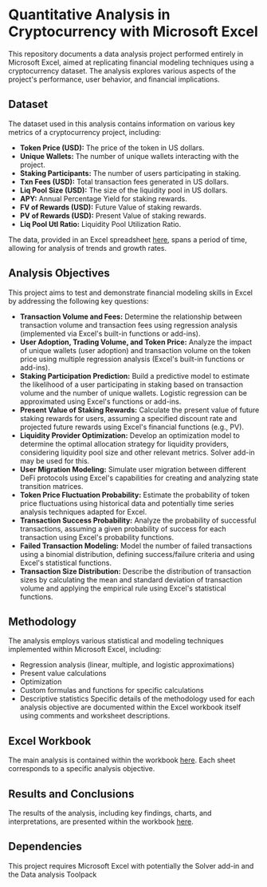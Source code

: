 # Quantitative Analysis in Cryptocurrency with Microsoft Excel

This repository documents a data analysis project performed entirely in Microsoft Excel, aimed at replicating financial modeling techniques using a cryptocurrency dataset. The analysis explores various aspects of the project's performance, user behavior, and financial implications.

## Dataset

The dataset used in this analysis contains information on various key metrics of a cryptocurrency project, including:

* **Token Price (USD):** The price of the token in US dollars.
* **Unique Wallets:** The number of unique wallets interacting with the project.
* **Staking Participants:** The number of users participating in staking.
* **Txn Fees (USD):** Total transaction fees generated in US dollars.
* **Liq Pool Size (USD):** The size of the liquidity pool in US dollars.
* **APY:** Annual Percentage Yield for staking rewards.
* **FV of Rewards (USD):** Future Value of staking rewards.
* **PV of Rewards (USD):** Present Value of staking rewards.
* **Liq Pool Utl Ratio:** Liquidity Pool Utilization Ratio.
  
The data, provided in an Excel spreadsheet [here](https://github.com/JoeAkpan28/Financial-modelling-1/blob/main/Fin.%20model%201.xlsx), spans a period of time, allowing for analysis of trends and growth rates.


## Analysis Objectives

This project aims to test and demonstrate financial modeling skills in Excel by addressing the following key questions:

* **Transaction Volume and Fees:** Determine the relationship between transaction volume and transaction fees using regression analysis (implemented via Excel's built-in functions or add-ins).
*	**User Adoption, Trading Volume, and Token Price:** Analyze the impact of unique wallets (user adoption) and transaction volume on the token price using multiple regression analysis (Excel's built-in functions or add-ins).
* **Staking Participation Prediction:** Build a predictive model to estimate the likelihood of a user participating in staking based on transaction volume and the number of unique wallets. Logistic regression can be approximated using Excel's functions or add-ins.
* **Present Value of Staking Rewards:** Calculate the present value of future staking rewards for users, assuming a specified discount rate and projected future rewards using Excel's financial functions (e.g., PV).
* **Liquidity Provider Optimization:** Develop an optimization model to determine the optimal allocation strategy for liquidity providers, considering liquidity pool size and other relevant metrics. Solver add-in may be used for this.
* **User Migration Modeling:** Simulate user migration between different DeFi protocols using Excel's capabilities for creating and analyzing state transition matrices.
* **Token Price Fluctuation Probability:** Estimate the probability of token price fluctuations using historical data and potentially time series analysis techniques adapted for Excel.
* **Transaction Success Probability:** Analyze the probability of successful transactions, assuming a given probability of success for each transaction using Excel's probability functions.
* **Failed Transaction Modeling:** Model the number of failed transactions using a binomial distribution, defining success/failure criteria and using Excel's statistical functions.
* **Transaction Size Distribution:** Describe the distribution of transaction sizes by calculating the mean and standard deviation of transaction volume and applying the empirical rule using Excel's statistical functions.



## Methodology

The analysis employs various statistical and modeling techniques implemented within Microsoft Excel, including:
-	Regression analysis (linear, multiple, and logistic approximations)
-	Present value calculations
-	Optimization
-	Custom formulas and functions for specific calculations
-	Descriptive statistics
Specific details of the methodology used for each analysis objective are documented within the Excel workbook itself using comments and worksheet descriptions.

## Excel Workbook

The main analysis is contained within the workbook [here](https://github.com/JoeAkpan28/Financial-modelling-1/blob/main/Fin.%20model%201.xlsx). Each sheet corresponds to a specific analysis objective.


## Results and Conclusions

The results of the analysis, including key findings, charts, and interpretations, are presented within the workbook [here](analysis.xlsx).

## Dependencies

This project requires Microsoft Excel with potentially the Solver add-in and the Data analysis Toolpack

